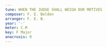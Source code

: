 ```yaml
---
tune: WHEN THE JUDGE SHALL WEIGH OUR MOTIVES
composer: F. E. Belden
arranger: F. E. B.
year: '-'
meter: C.M
key: F Major
anacrusis: 0
---
```

